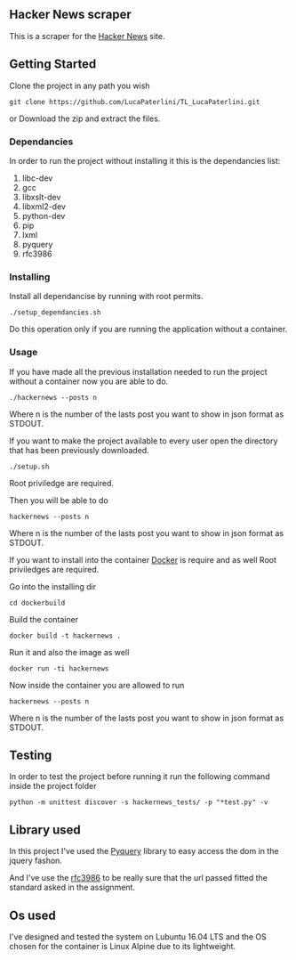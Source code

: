 ## Hacker News scraper

This is a scraper for the [Hacker News](https://news.ycombinator.com/) site.

## Getting Started

Clone the project in any path you wish

```
git clone https://github.com/LucaPaterlini/TL_LucaPaterlini.git
```

or Download the zip and extract the files.


### Dependancies


In order to run the project without installing it this is the dependancies list:

1. libc-dev
2. gcc
3. libxslt-dev
4. libxml2-dev
5. python-dev
6. pip
7. lxml
8. pyquery
9. rfc3986

### Installing

Install all dependancise by running with root permits.

```
./setup_dependancies.sh
```

Do this operation only if you are running the application without a container.

### Usage

If you have made all the previous installation needed to run the project without a container now you are able to do.
```
./hackernews --posts n
```

Where n is the number of the lasts post you want to show in json format as STDOUT.

If you want to make the project available to every user open
the directory that has been previously downloaded.

```
./setup.sh

```
Root priviledge are required.


Then you will be able to do

```
hackernews --posts n 

```
Where n is the number of the lasts post you want to show in json format as STDOUT.

If you want to install into the container [Docker](https://docs.docker.com/engine/installation/) is require and as well Root priviledges are required.

Go into the installing dir

```
cd dockerbuild

```

Build the container

```
docker build -t hackernews .

```

Run it and also the image as well

```
docker run -ti hackernews

```

Now inside the container you are allowed to run

```
hackernews --posts n 

```
Where n is the number of the lasts post you want to show in json format as STDOUT.


## Testing 

In order to test the project before running it run the following command inside the project folder

```
python -m unittest discover -s hackernews_tests/ -p "*test.py" -v
```

## Library used

In this project I've used the [Pyquery](https://pypi.python.org/pypi/pyquery) library to easy access the dom in the jquery fashon.

And I've use the [rfc3986](https://pypi.python.org/pypi/rfc3986) to be really sure that the url passed fitted the standard asked in the assignment.

## Os used

I've designed and tested the system on Lubuntu 16.04 LTS and the OS chosen for the container is Linux Alpine due to its lightweight.